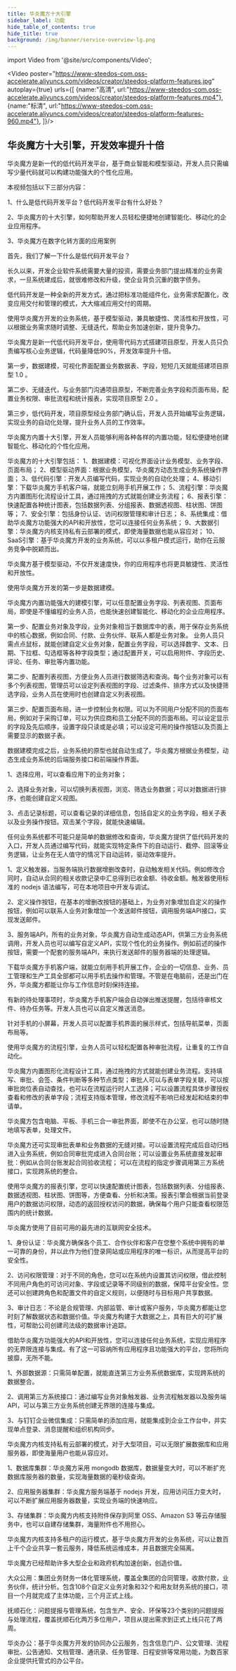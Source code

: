 ```yaml
---
title: 华炎魔方十大引擎
sidebar_label: 功能
hide_table_of_contents: true
hide_title: true
background: /img/banner/service-overview-lg.png
---
```


import Video from '@site/src/components/Video';

<Video 
    poster="https://www-steedos-com.oss-accelerate.aliyuncs.com/videos/creator/steedos-platform-features.jpg"
    autoplay={true}
    urls={[
        {name:"高清", url:"https://www-steedos-com.oss-accelerate.aliyuncs.com/videos/creator/steedos-platform-features.mp4"},
        {name:"标清", url:"https://www-steedos-com.oss-accelerate.aliyuncs.com/videos/creator/steedos-platform-features-960.mp4"},
    ]}/>

## 华炎魔方十大引擎，开发效率提升十倍

华炎魔方是新一代的低代码开发平台，基于商业智能和模型驱动，开发人员只需编写少量代码就可以构建功能强大的个性化应用。

<p></p>

本视频包括以下三部分内容：

1、什么是低代码开发平台？低代码开发平台有什么好处？

2、华炎魔方的十大引擎，如何帮助开发人员轻松便捷地创建智能化、移动化的企业应用程序。

3、华炎魔方在数字化转方面的应用案例

首先，我们了解一下什么是低代码开发平台？

长久以来，开发企业软件系统需要大量的投资，需要业务部门提出精准的业务需求，一旦系统建成后，就很难修改和升级，使企业背负沉重的数字债务。

低代码开发是一种全新的开发方式，通过把标准功能组件化，业务需求配置化，改变应用交付和管理的模式，大大缩减应用交付的周期。

使用华炎魔方开发的业务系统，基于模型驱动，兼具敏捷性、灵活性和开放性，可以根据业务需求随时调整、无缝迭代，帮助业务加速创新，提升竞争力。

华炎魔方是新一代低代码开发平台，使用零代码方式搭建项目原型，开发人员只负责编写核心业务逻辑，代码量降低90%，开发效率提升十倍。

第一步，数据建模，可视化界面配置业务数据表、字段，短短几天就能搭建项目原型 1.0 。

第二步、无缝迭代，与业务部门沟通项目原型，不断完善业务字段和页面布局，配置业务权限、审批流程和统计报表，实现项目原型 2.0 。

第三步，低代码开发，项目原型经业务部门确认后，开发人员开始编写业务逻辑，实现业务的自动化处理，提升业务人员的工作效率。

华炎魔方内置十大引擎，开发人员能够利用各种各样的内置功能，轻松便捷地创建智能化、移动化的个性化应用。

华炎魔方的十大引擎包括：
1、数据建模：可视化界面设计业务模型、业务字段、页面布局；
2、模型驱动界面：根据业务模型，华炎魔方动态生成业务系统操作界面；
3、低代码引擎：开发人员编写代码，实现业务的自动化处理；
4、移动引擎：下载华炎魔方手机客户端，就能立刻用手机开展工作；
5、流程引擎：华炎魔方内置图形化流程设计工具，通过拖拽的方式就能创建业务流程；
6、报表引擎：快速配置各种统计图表，包括数据列表、分组报表、数据透视图、柱状图、饼图等；
7、安全引擎：包括身份认证、访问权限管理和审计日志；
8、系统集成：借助华炎魔方功能强大的API和开放性，您可以连接任何业务系统；
9、大数据引擎：华炎魔方内核支持私有云部署的模式，即使海量数据也能从容应对；
10、SaaS引擎：基于华炎魔方开发的业务系统，可以以多租户模式运行，助你在云服务竞争中脱颖而出。

华炎魔方基于模型驱动，不仅开发速度快，你的应用程序也将更具敏捷性、灵活性和开放性。

使用华炎魔方开发的第一步是数据建模。

华炎魔方内置功能强大的建模引擎，可以任意配置业务字段、列表视图、页面布局，即使是不懂编程的业务人员，也能快速创建智能化、移动化的企业应用程序。

第一步、配置业务对象及字段，业务对象相当于数据库中的表，用于保存业务系统中的核心数据，例如合同、付款、业务伙伴、联系人都是业务对象。 业务人员只需点点鼠标，就能创建自定义业务对象，配置业务字段，可以选择数字、文本、日期、下拉框、勾选框等各种字段类型；通过配置开关，可以启用附件、字段历史、评论、任务、审批等内置功能。

第二步、配置列表视图，方便业务人员进行数据筛选和查询。每个业务对象可以有多个列表视图，管理员可以设定列表视图的字段、过滤条件、排序方式以及快捷筛选字段，业务人员在使用时也创建自定义列表视图。

第三步、配置页面布局，进一步控制业务权限。可以为不同用户分配不同的页面布局，例如对于采购订单，可以为供应商和员工分配不同的页面布局。可以设定显示的字段及先后顺序，设置字段只读或是必填；可以设定可用的操作按钮以及页面上需要显示的数据子表。

数据建模完成之后，业务系统的原型也就自动生成了。华炎魔方根据业务模型，动态生成业务系统的后端服务接口和前端操作界面。

1、选择应用，可以查看应用下的业务对象；

2、选择业务对象，可以切换列表视图，浏览、筛选业务数据；可以对数据进行排序，也能创建自定义视图。

3、点击记录标题，可以查看记录的详细信息，包括自定义的业务字段，相关子表以及业务操作按钮。双击某个字段，就能快速编辑。

任何业务系统都不可能只是简单的数据修改和查询，华炎魔方提供了低代码开发的入口，开发人员通过编写代码，就能实现特定条件下的自动运行、截停、回滚等业务逻辑，让业务在无人值守的情况下自动运转，驱动效率提升。

1、定义触发器，当服务端执行数据增删改查时，自动触发相关代码。例如修改合同时，自动从合同的相关收款记录中汇总得到已收金额、待收金额。触发器使用标准的 nodejs 语法编写，可在本地项目中开发与调试。

2、定义操作按钮，在基本的增删改按钮的基础上，为业务对象增加自定义的操作按钮，例如可以联系人业务对象增加一个发送邮件按钮，调用服务端API接口，实现发送邮件。

3、服务端API，所有的业务对象，华炎魔方自动生成动态API，供第三方业务系统调用，开发人员也可以编写自定义API，实现个性化的业务操作。例如前述的操作按钮，需要一个配套的服务端API，来执行发送邮件的服务器端的处理逻辑。


下载华炎魔方手机客户端，就能立刻用手机开展工作，企业的一切信息、业务、员工管理和生产工具全部都可以用手机去操作和管理。不管是在电脑前，还是出门在外，华炎魔方都能让你与工作信息时刻保持连接。

有新的待处理事项时，华炎魔方手机客户端会自动弹出推送提醒，包括待审核文件、待办任务等。开发人员也可以自定义推送消息。

针对手机的小屏幕，开发人员可以配置手机界面的展示样式，包括导航菜单，页面布局等。

使用华炎魔方的流程引擎，业务人员可以轻松配置各种审批流程，让重复的工作自动化。

华炎魔方内置图形化流程设计工具，通过拖拽的方式就能创建业务流程。支持填写、审批、会签、条件判断等多种节点类型；审批人可以与表单字段关联，可以按审批岗位表自动查找，也可以在流程运行时人工选择；可以设置流程具体步骤授权查看和修改的表单字段；流程支持版本管理，修改流程不影响已经发起和结束的申请单。

华炎魔方包含电脑、平板、手机三合一审批界面，即使不在办公室，也可以随时随地填写表单，处理文件。

华炎魔方还可实现审批表单和业务数据的无缝对接。可以设置流程完成后自动归档进入业务系统，例如合同审批完成进入合同台账；可以设置业务系统直接发起审批：例如从合同台账发起合同验收流程；
可以在流程的指定步骤调用第三方系统接口，实现跨系统的整合。

使用华炎魔方的报表引擎，您可以快速配置统计图表，包括数据列表、分组报表、数据透视图、柱状图、饼图等，方便查看、分析和决策。报表引擎会根据当前登录用户的数据访问权限，动态的返回授权访问的数据，确保每个用户只能查看权限范围内的统计数据。

华炎魔方使用了目前可用的最先进的互联网安全技术。

1、身份认证：华炎魔方确保各个员工、合作伙伴和客户在您整个系统中拥有的单一可靠的身份，并以此作为他们登录网站或应用程序的唯一标识，从而提高平台的安全性。

2、访问权限管理：对于不同的角色，您可以在系统内设置其访问权限，借此控制不同用户角色的可访问对象、字段或记录等不同级别的数据，保障平台安全性。您还可以创建跨角色和配置文件的自定义规则，以便随时与目标用户共享数据。

3、审计日志：不论是合规管理、内部监管、审计或客户服务，华炎魔方都能让您时刻了解数据状态和数据价值。华炎魔方构建于大数据之上，具有巨大的可扩展性，可帮助公司创建司法级的数据审计追踪。

借助华炎魔方功能强大的API和开放性，您可以连接任何业务系统，实现应用程序的无界限连接与集成。有了这一可容纳所有应用程序且功能强大的平台，您将所向披靡，无所不能。

1、外部数据源：只需简单配置，就能直连第三方业务系统数据库，实现跨系统的数据整合。

2、调用第三方系统接口：通过编写业务对象触发器、业务流程触发器以及服务端API，可以与第三方业务系统创建无界限的连接与集成。

3、与钉钉企业微信集成：只需简单的添加应用，就能集成到企业工作台中，并实现单点登录、消息提醒和组织机构同步。

华炎魔方内核支持私有云部署的模式，对于大型项目，可以无限扩展数据库和应用服务器，即使海量用户也能从容应对。

1、数据库集群：华炎魔方采用 mongodb 数据库，数据量变大时，可以不断扩充数据库服务器的数量，实现海量数据的毫秒级查询。

2、应用服务器集群：华炎魔方服务端基于 nodejs 开发，应用访问压力变大时，可以不断扩展应用服务器数量，实现业务端的快速响应。

3、存储集群：华炎魔方内核支持附件保存到阿里 OSS、Amazon S3 等云存储服务中，也可以自建存储集群，海量附件也不用担心。

华炎魔方内核支持多租户的运行模式，基于华炎魔方开发的业务系统，可以让数百上千个企业共享一套云服务，降低系统运维成本，并且数据完全隔离。

华炎魔方已经帮助许多大型企业和政府机构加速创新，创造价值。

大众公用：集团业务财务一体化管理系统，覆盖全集团的合同管理，收款付款，业务伙伴，统计分析。包含108个自定义业务对象和32个和用友财务系统的接口，项目一个月就完成了主体功能，三个月正式上线。

抚顺石化：问题提报与管理系统，包含生产、安全、环保等23个类别的问题提报与处理流程，覆盖抚顺石化两万多位用户，项目从提出需求到正式上线只花了两周。

华炎办公：基于华炎魔方开发的协同办公云服务，包含信息门户、公文管理、流程审批、公告通知、文档管理、通讯录、任务管理、日程安排等常用功能，为数百家企业提供托管式的办公平台。